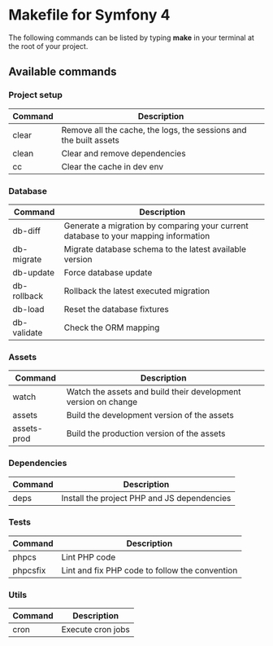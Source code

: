 Makefile for Symfony 4
======================

The following commands can be listed by typing **make** in your terminal at the root of your project.

Available commands
------------------

### Project setup

| Command | Description                                                       |
| ------- | ----------------------------------------------------------------- |
| clear   | Remove all the cache, the logs, the sessions and the built assets |
| clean   | Clear and remove dependencies                                     |
| cc      | Clear the cache in dev env                                        |

### Database

| Command     | Description                                                                         |
| ----------- | ----------------------------------------------------------------------------------- |
| db-diff     | Generate a migration by comparing your current database to your mapping information |
| db-migrate  | Migrate database schema to the latest available version                             |
| db-update   | Force database update                                                               |
| db-rollback | Rollback the latest executed migration                                              |
| db-load     | Reset the database fixtures                                                         |
| db-validate | Check the ORM mapping                                                               |

### Assets

| Command     | Description                                                    |
| ----------- | -------------------------------------------------------------- |
| watch       | Watch the assets and build their development version on change |
| assets      | Build the development version of the assets                    |
| assets-prod | Build the production version of the assets                     |

### Dependencies

| Command | Description                                 |
| ------- | ------------------------------------------- |
| deps    | Install the project PHP and JS dependencies |

### Tests

| Command  | Description                                    |
| -------- | ---------------------------------------------- |
| phpcs    | Lint PHP code                                  |
| phpcsfix | Lint and fix PHP code to follow the convention |

### Utils

| Command | Description       |
| ------- | ----------------- |
| cron    | Execute cron jobs |
